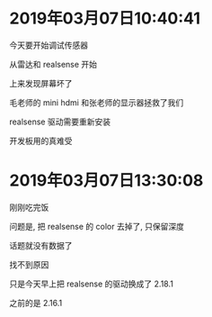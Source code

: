 # 2019年03月07日10:40:41

今天要开始调试传感器

从雷达和 realsense 开始



上来发现屏幕坏了

毛老师的 mini hdmi 和张老师的显示器拯救了我们



realsense 驱动需要重新安装

开发板用的真难受 



# 2019年03月07日13:30:08 

刚刚吃完饭

问题是, 把 realsense 的 color 去掉了, 只保留深度

话题就没有数据了

找不到原因

只是今天早上把 realsense 的驱动换成了 2.18.1

之前的是 2.16.1

